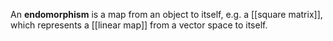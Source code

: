 An **endomorphism** is a map from an object to itself, e.g. a [[square matrix]], which represents a [[linear map]] from a vector space to itself.